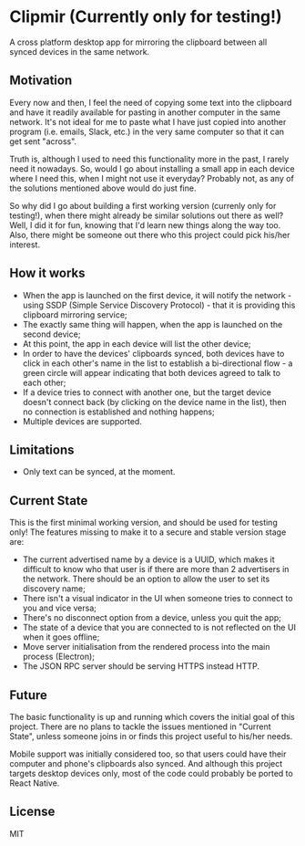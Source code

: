 Clipmir (Currently only for testing!)
=====================================

A cross platform desktop app for mirroring the clipboard between all synced devices in the same network.

Motivation
----------

Every now and then, I feel the need of copying some text into the clipboard and have it readily available for pasting in another computer in the same network. It's not ideal for me to paste what I have just copied into another program (i.e. emails, Slack, etc.) in the very same computer so that it can get sent "across".

Truth is, although I used to need this functionality more in the past, I rarely need it nowadays. So, would I go about installing a small app in each device where I need this, when I might not use it everyday? Probably not, as any of the solutions mentioned above would do just fine.

So why did I go about building a first working version (currenly only for testing!), when there might already be similar solutions out there as well? Well, I did it for fun, knowing that I'd learn new things along the way too. Also, there might be someone out there who this project could pick his/her interest.

How it works
------------

* When the app is launched on the first device, it will notify the network - using SSDP (Simple Service Discovery Protocol) - that it is providing this clipboard mirroring service;
* The exactly same thing will happen, when the app is launched on the second device;
* At this point, the app in each device will list the other device;
* In order to have the devices' clipboards synced, both devices have to click in each other's name in the list to establish a bi-directional flow - a green circle will appear indicating that both devices agreed to talk to each other;
* If a device tries to connect with another one, but the target device doesn't connect back (by clicking on the device name in the list), then no connection is established and nothing happens;
* Multiple devices are supported.

Limitations
-----------

* Only text can be synced, at the moment.

Current State
-------------

This is the first minimal working version, and should be used for testing only! The features missing to make it to a secure and stable version stage are:

* The current advertised name by a device is a UUID, which makes it difficult to know who that user is if there are more than 2 advertisers in the network. There should be an option to allow the user to set its discovery name;
* There isn't a visual indicator in the UI when someone tries to connect to you and vice versa;
* There's no disconnect option from a device, unless you quit the app;
* The state of a device that you are connected to is not reflected on the UI when it goes offline;
* Move server initialisation from the rendered process into the main process (Electron);
* The JSON RPC server should be serving HTTPS instead HTTP.

Future
------

The basic functionality is up and running which covers the initial goal of this project. There are no plans to tackle the issues mentioned in "Current State", unless someone joins in or finds this project useful to his/her needs.

Mobile support was initially considered too, so that users could have their computer and phone's clipboards also synced. And although this project targets desktop devices only, most of the code could probably be ported to React Native.

License
-------

MIT
